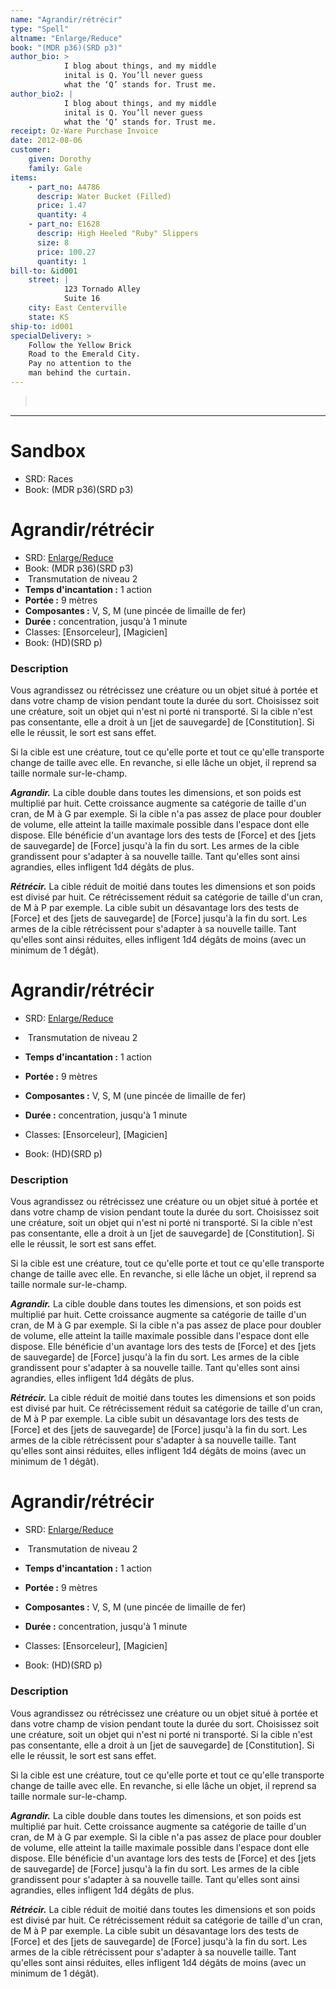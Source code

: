 ```yaml
---
name: "Agrandir/rétrécir"
type: "Spell"
altname: "Enlarge/Reduce"
book: "(MDR p36)(SRD p3)"
author_bio: >
            I blog about things, and my middle
            inital is Q. You’ll never guess
            what the ‘Q’ stands for. Trust me.
author_bio2: |
            I blog about things, and my middle
            inital is Q. You’ll never guess
            what the ‘Q’ stands for. Trust me.
receipt: Oz-Ware Purchase Invoice
date: 2012-08-06
customer:
    given: Dorothy
    family: Gale
items:
    - part_no: A4786
      descrip: Water Bucket (Filled)
      price: 1.47
      quantity: 4
    - part_no: E1628
      descrip: High Heeled "Ruby" Slippers
      size: 8
      price: 100.27
      quantity: 1
bill-to: &id001
    street: |
            123 Tornado Alley
            Suite 16
    city: East Centerville
    state: KS
ship-to: id001
specialDelivery: >
    Follow the Yellow Brick
    Road to the Emerald City.
    Pay no attention to the
    man behind the curtain.
---
```





<!--Items-->

> <!--ParentNameLink-->[](.md#)<!--/ParentNameLink-->

---

# <!--Name-->Sandbox<!--/Name-->

- SRD: <!--AltName-->Races<!--/AltName-->
- Book: <!--Book-->(MDR p36)(SRD p3)<!--/Book-->

<!--Spell-->

# <!--Name-->Agrandir/rétrécir<!--/Name-->
- SRD: <!--AltName-->[Enlarge/Reduce](spells_vo.md#enlargereduce)<!--/AltName-->
- Book: <!--Book-->(MDR p36)(SRD p3)<!--/Book-->
-  <!--Type-->Transmutation<!--/Type--> de niveau <!--Level-->2<!--/Level-->
- **Temps d'incantation :** <!--CastingTime-->1 action<!--/CastingTime-->
- **Portée :** <!--Range-->9 mètres<!--/Range-->
- **Composantes :** <!--Components-->V, S, M (une pincée de limaille de fer)<!--/Components-->
- **Durée :** <!--Duration-->concentration, jusqu'à 1 minute<!--/Duration-->
- Classes: <!--Classes-->[Ensorceleur], [Magicien]<!--/Classes-->
- Book: <!--Book-->(HD)(SRD p)<!--/Book-->

### Description

Vous agrandissez ou rétrécissez une créature ou un objet situé à portée et dans votre champ de vision pendant toute la durée du sort. Choisissez soit une créature, soit un objet qui n'est ni porté ni transporté. Si la cible n'est pas consentante, elle a droit à un [jet de sauvegarde] de [Constitution]. Si elle le réussit, le sort est sans effet.

Si la cible est une créature, tout ce qu'elle porte et tout ce qu'elle transporte change de taille avec elle. En revanche, si elle lâche un objet, il reprend sa taille normale sur-le-champ.

**_Agrandir._** La cible double dans toutes les dimensions, et son poids est multiplié par huit. Cette croissance augmente sa catégorie de taille d'un cran, de M à G par exemple. Si la cible n'a pas assez de place pour doubler de volume, elle atteint la taille maximale possible dans l'espace dont elle dispose. Elle bénéficie d'un avantage lors des tests de [Force] et des [jets de sauvegarde] de [Force] jusqu'à la fin du sort. Les armes de la cible grandissent pour s'adapter à sa nouvelle taille. Tant qu'elles sont ainsi agrandies, elles infligent 1d4 dégâts de plus.

**_Rétrécir._** La cible réduit de moitié dans toutes les dimensions et son poids est divisé par huit. Ce rétrécissement réduit sa catégorie de taille d'un cran, de M à P par exemple. La cible subit un désavantage lors des tests de [Force] et des [jets de sauvegarde] de [Force] jusqu'à la fin du sort. Les armes de la cible rétrécissent pour s'adapter à sa nouvelle taille. Tant qu'elles sont ainsi réduites, elles infligent 1d4 dégâts de moins (avec un minimum de 1 dégât).

<!--/Spell-->

<!--Spell-->

# <!--Name-->Agrandir/rétrécir<!--/Name-->

- SRD: <!--AltName-->[Enlarge/Reduce](spells_vo.md#enlargereduce)<!--/AltName-->
-  <!--Type-->Transmutation<!--/Type--> de niveau <!--Level-->2<!--/Level-->

- **Temps d'incantation :** <!--CastingTime-->1 action<!--/CastingTime-->
- **Portée :** <!--Range-->9 mètres<!--/Range-->
- **Composantes :** <!--Components-->V, S, M (une pincée de limaille de fer)<!--/Components-->
- **Durée :** <!--Duration-->concentration, jusqu'à 1 minute<!--/Duration-->
- Classes: <!--Classes-->[Ensorceleur], [Magicien]<!--/Classes-->
- Book: <!--Book-->(HD)(SRD p)<!--/Book-->

### Description

Vous agrandissez ou rétrécissez une créature ou un objet situé à portée et dans votre champ de vision pendant toute la durée du sort. Choisissez soit une créature, soit un objet qui n'est ni porté ni transporté. Si la cible n'est pas consentante, elle a droit à un [jet de sauvegarde] de [Constitution]. Si elle le réussit, le sort est sans effet.

Si la cible est une créature, tout ce qu'elle porte et tout ce qu'elle transporte change de taille avec elle. En revanche, si elle lâche un objet, il reprend sa taille normale sur-le-champ.

**_Agrandir._** La cible double dans toutes les dimensions, et son poids est multiplié par huit. Cette croissance augmente sa catégorie de taille d'un cran, de M à G par exemple. Si la cible n'a pas assez de place pour doubler de volume, elle atteint la taille maximale possible dans l'espace dont elle dispose. Elle bénéficie d'un avantage lors des tests de [Force] et des [jets de sauvegarde] de [Force] jusqu'à la fin du sort. Les armes de la cible grandissent pour s'adapter à sa nouvelle taille. Tant qu'elles sont ainsi agrandies, elles infligent 1d4 dégâts de plus.

**_Rétrécir._** La cible réduit de moitié dans toutes les dimensions et son poids est divisé par huit. Ce rétrécissement réduit sa catégorie de taille d'un cran, de M à P par exemple. La cible subit un désavantage lors des tests de [Force] et des [jets de sauvegarde] de [Force] jusqu'à la fin du sort. Les armes de la cible rétrécissent pour s'adapter à sa nouvelle taille. Tant qu'elles sont ainsi réduites, elles infligent 1d4 dégâts de moins (avec un minimum de 1 dégât).

<!--/Spell-->

<!--Spell-->

# <!--Name-->Agrandir/rétrécir<!--/Name-->

- SRD: <!--AltName-->[Enlarge/Reduce](spells_vo.md#enlargereduce)<!--/AltName-->

-  <!--Type-->Transmutation<!--/Type--> de niveau <!--Level-->2<!--/Level-->
- **Temps d'incantation :** <!--CastingTime-->1 action<!--/CastingTime-->
- **Portée :** <!--Range-->9 mètres<!--/Range-->
- **Composantes :** <!--Components-->V, S, M (une pincée de limaille de fer)<!--/Components-->
- **Durée :** <!--Duration-->concentration, jusqu'à 1 minute<!--/Duration-->
- Classes: <!--Classes-->[Ensorceleur], [Magicien]<!--/Classes-->
- Book: <!--Book-->(HD)(SRD p)<!--/Book-->

### Description

Vous agrandissez ou rétrécissez une créature ou un objet situé à portée et dans votre champ de vision pendant toute la durée du sort. Choisissez soit une créature, soit un objet qui n'est ni porté ni transporté. Si la cible n'est pas consentante, elle a droit à un [jet de sauvegarde] de [Constitution]. Si elle le réussit, le sort est sans effet.

Si la cible est une créature, tout ce qu'elle porte et tout ce qu'elle transporte change de taille avec elle. En revanche, si elle lâche un objet, il reprend sa taille normale sur-le-champ.

**_Agrandir._** La cible double dans toutes les dimensions, et son poids est multiplié par huit. Cette croissance augmente sa catégorie de taille d'un cran, de M à G par exemple. Si la cible n'a pas assez de place pour doubler de volume, elle atteint la taille maximale possible dans l'espace dont elle dispose. Elle bénéficie d'un avantage lors des tests de [Force] et des [jets de sauvegarde] de [Force] jusqu'à la fin du sort. Les armes de la cible grandissent pour s'adapter à sa nouvelle taille. Tant qu'elles sont ainsi agrandies, elles infligent 1d4 dégâts de plus.

**_Rétrécir._** La cible réduit de moitié dans toutes les dimensions et son poids est divisé par huit. Ce rétrécissement réduit sa catégorie de taille d'un cran, de M à P par exemple. La cible subit un désavantage lors des tests de [Force] et des [jets de sauvegarde] de [Force] jusqu'à la fin du sort. Les armes de la cible rétrécissent pour s'adapter à sa nouvelle taille. Tant qu'elles sont ainsi réduites, elles infligent 1d4 dégâts de moins (avec un minimum de 1 dégât).

<!--/Spell-->

<!--/Items-->
